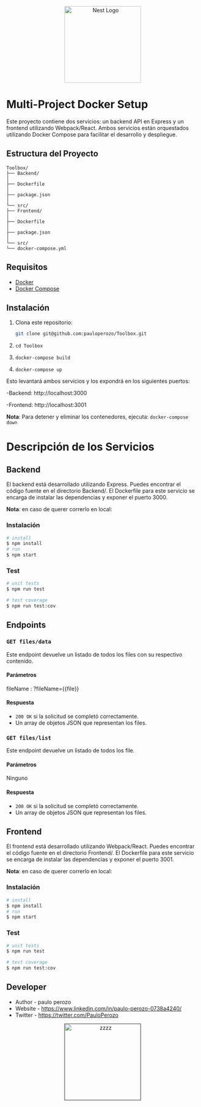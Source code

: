 <p align="center">
  <a href="http://nestjs.com/" target="blank"><img src="https://upload.wikimedia.org/wikipedia/commons/d/d9/Node.js_logo.svg" width="200" alt="Nest Logo" /></a>
</p>


# Multi-Project Docker Setup

Este proyecto contiene dos servicios: un backend API en Express y un frontend utilizando Webpack/React.
Ambos servicios están orquestados utilizando Docker Compose para facilitar el desarrollo y despliegue.

## Estructura del Proyecto

```
Toolbox/
├── Backend/
│
├── Dockerfile
│
├── package.json
│
└── src/
├── Frontend/
│
├── Dockerfile
│
├── package.json
│
└── src/
└── docker-compose.yml
```

## Requisitos

- [Docker](https://www.docker.com/get-started)
- [Docker Compose](https://docs.docker.com/compose/install/)

## Instalación

1. Clona este repositorio:
   ```bash
   git clone git@github.com:pauloperozo/Toolbox.git
   ```
2. `cd Toolbox`

3. `docker-compose build`

4. `docker-compose up`

Esto levantará ambos servicios y los expondrá en los siguientes puertos:

-Backend: http://localhost:3000

-Frontend: http://localhost:3001

**Nota**: Para detener y eliminar los contenedores, ejecuta:
`docker-compose down`

# Descripción de los Servicios

## Backend

El backend está desarrollado utilizando Express. Puedes encontrar el código fuente en el directorio Backend/. El Dockerfile para este servicio se encarga de instalar las dependencias y exponer el puerto 3000.

**Nota**: en caso de querer correrlo en local: 

### Instalación

```bash
# install
$ npm install
# run
$ npm start
```

### Test

```bash
# unit tests
$ npm run test

# test coverage
$ npm run test:cov
```

## Endpoints

### `GET files/data`

Este endpoint devuelve un listado de todos los files con su respectivo contenido.

#### Parámetros
fileName : ?fileName={{file}}

#### Respuesta

- `200 OK` si la solicitud se completó correctamente.
- Un array de objetos JSON que representan los files.

### `GET files/list`

Este endpoint devuelve un listado de todos los file.

#### Parámetros
Ninguno

#### Respuesta

- `200 OK` si la solicitud se completó correctamente.
- Un array de objetos JSON que representan los files.

## Frontend

El frontend está desarrollado utilizando Webpack/React. Puedes encontrar el código fuente en el directorio Frontend/. El Dockerfile para este servicio se encarga de instalar las dependencias y exponer el puerto 3001.

**Nota**: en caso de querer correrlo en local: 

### Instalación

```bash
# install
$ npm install
# run
$ npm start
```

### Test

```bash
# unit tests
$ npm run test

# test coverage
$ npm run test:cov
```

## Developer

- Author - paulo perozo
- Website - https://www.linkedin.com/in/paulo-perozo-0738a4240/
- Twitter - https://twitter.com/PauloPerozo

<p align="center">
  <a href="" target="blank"><img src="https://www.artistapirata.com/wp-content/uploads/2018/12/programas-full-linux-descargar-programas-linux-300x181.jpg" width="200" alt="zzzz" /></a>
</p>


